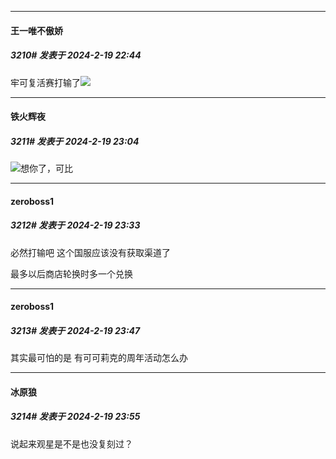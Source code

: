 
*****

####  王一唯不傲娇  
##### 3210#       发表于 2024-2-19 22:44

牢可复活赛打输了<img src="https://static.saraba1st.com/image/smiley/face2017/138.png" referrerpolicy="no-referrer">


*****

####  铁火辉夜  
##### 3211#       发表于 2024-2-19 23:04

<img src="https://static.saraba1st.com/image/smiley/face2017/001.png" referrerpolicy="no-referrer">想你了，可比


*****

####  zeroboss1  
##### 3212#       发表于 2024-2-19 23:33

必然打输吧 这个国服应该没有获取渠道了 

最多以后商店轮换时多一个兑换


*****

####  zeroboss1  
##### 3213#       发表于 2024-2-19 23:47

其实最可怕的是 有可可莉克的周年活动怎么办


*****

####  冰原狼  
##### 3214#       发表于 2024-2-19 23:55

说起来观星是不是也没复刻过？

